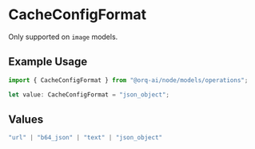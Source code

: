 # CacheConfigFormat

Only supported on `image` models.

## Example Usage

```typescript
import { CacheConfigFormat } from "@orq-ai/node/models/operations";

let value: CacheConfigFormat = "json_object";
```

## Values

```typescript
"url" | "b64_json" | "text" | "json_object"
```